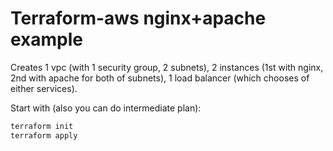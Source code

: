 # Terraform-aws nginx+apache example

Creates 1 vpc (with 1 security group, 2 subnets), 2 instances (1st with nginx, 2nd with apache for both of subnets), 1 load balancer (which chooses of either services).

Start with (also you can do intermediate plan):

```bash
terraform init
terraform apply
```